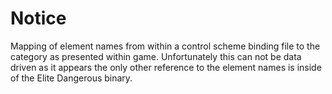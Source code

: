 # Notice

Mapping of element names from within a control scheme binding file to the category as presented within game. Unfortunately this can not be data driven as it appears the only other reference to the element names is inside of the Elite Dangerous binary.